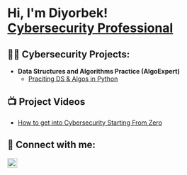 <h1>Hi, I'm Diyorbek! <br/><a href="https://www.linkedin.com/in/diyorbekq/">Cybersecurity Professional</a>

<h2>👨‍💻 Cybersecurity Projects:</h2>

- <b>Data Structures and Algorithms Practice (AlgoExpert)</b>
  - [Praciting DS & Algos in Python](https://github.com/joshmadakor1/Algorithms-Practice)

<h2>📺 Project Videos</h2>

- [How to get into Cybersecurity Starting From Zero](https://www.youtube.com/watch?v=a83ASGn_V_s)
  
<h2> 🤳 Connect with me:</h2>

[<img align="left" alt="Diyorbek | LinkedIn" width="22px" src="https://as2.ftcdn.net/v2/jpg/03/96/56/19/1000_F_396561934_t1OwjMZHrVY211bHA5uUEAix0F1SyLci.jpg"/>][linkedin]

[linkedin]: https://linkedin.com/in/diyorbekq
